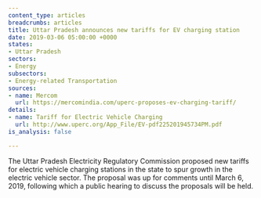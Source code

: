 ```yaml
---
content_type: articles
breadcrumbs: articles
title: Uttar Pradesh announces new tariffs for EV charging station
date: 2019-03-06 05:00:00 +0000
states:
- Uttar Pradesh
sectors:
- Energy
subsectors:
- Energy-related Transportation
sources:
- name: Mercom
  url: https://mercomindia.com/uperc-proposes-ev-charging-tariff/
details:
- name: Tariff for Electric Vehicle Charging
  url: http://www.uperc.org/App_File/EV-pdf225201945734PM.pdf
is_analysis: false

---
```

The Uttar Pradesh Electricity Regulatory Commission proposed new tariffs for electric vehicle charging stations in the state to spur growth in the electric vehicle sector. The proposal was up for comments until March 6, 2019, following which a public hearing to discuss the proposals will be held.